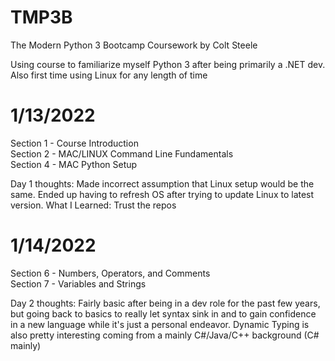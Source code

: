 # TMP3B  
The Modern Python 3 Bootcamp Coursework by Colt Steele  

Using course to familiarize myself Python 3 after being primarily a .NET dev. Also first time using Linux for any length of time  

# 1/13/2022
Section 1 - Course Introduction  
Section 2 - MAC/LINUX Command Line Fundamentals  
Section 4 - MAC Python Setup  

Day 1 thoughts: Made incorrect assumption that Linux setup would be the same. Ended up having to refresh OS after trying to update Linux to latest version. What I Learned: Trust the repos  

# 1/14/2022  
Section 6 - Numbers, Operators, and Comments  
Section 7 - Variables and Strings  

Day 2 thoughts: Fairly basic after being in a dev role for the past few years, but going back to basics to really let syntax sink in and to gain confidence in a new language while it's just a personal endeavor.  Dynamic Typing is also pretty interesting coming from a mainly C#/Java/C++ background (C# mainly)  

